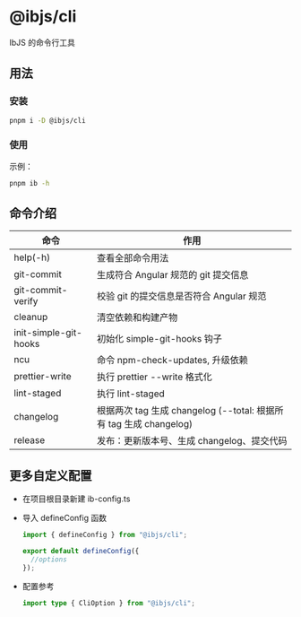 # @ibjs/cli

IbJS 的命令行工具

## 用法

### 安装

```bash
pnpm i -D @ibjs/cli
```

### 使用

示例：

```bash
pnpm ib -h
```

## 命令介绍

| 命令                  | 作用                                                               |
| --------------------- | ------------------------------------------------------------------ |
| help(-h)              | 查看全部命令用法                                                   |
| git-commit            | 生成符合 Angular 规范的 git 提交信息                               |
| git-commit-verify     | 校验 git 的提交信息是否符合 Angular 规范                           |
| cleanup               | 清空依赖和构建产物                                                 |
| init-simple-git-hooks | 初始化 simple-git-hooks 钩子                                       |
| ncu                   | 命令 npm-check-updates, 升级依赖                                   |
| prettier-write        | 执行 prettier --write 格式化                                       |
| lint-staged           | 执行 lint-staged                                                   |
| changelog             | 根据两次 tag 生成 changelog (--total: 根据所有 tag 生成 changelog) |
| release               | 发布：更新版本号、生成 changelog、提交代码                         |

## 更多自定义配置

- 在项目根目录新建 ib-config.ts

- 导入 defineConfig 函数

  ```ts
  import { defineConfig } from "@ibjs/cli";

  export default defineConfig({
    //options
  });
  ```

- 配置参考
  ```ts
  import type { CliOption } from "@ibjs/cli";
  ```
